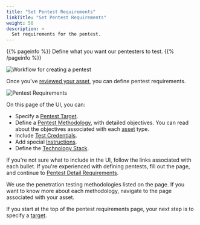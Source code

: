 ```yaml
---
title: "Set Pentest Requirements"
linkTitle: "Set Pentest Requirements"
weight: 50
description: >
  Set requirements for the pentest.
---
```


{{% pageinfo %}}
Define what you want our pentesters to test.
{{% /pageinfo %}}

![Workflow for creating a pentest](/gsg/CreatePentestFlowStage4.png "Workflow for creating a pentest")
<br>

Once you've [reviewed your asset](/getting-started/review-asset/), you can define pentest requirements.

![Pentest Requirements](/gsg/SetRequirements.png "Define requirements for your pentest")

On this page of the UI, you can:

- Specify a [Pentest Target](/getting-started/pentest-objectives/pentest-target/).
- Define a [Pentest Methodology](/platform-deep-dive/pentests/pentest-process/methodologies/), with detailed objectives. You can
  read about the objectives associated with each [asset](/getting-started/glossary/#asset) type.
- Include [Test Credentials](/getting-started/pentest-objectives/test-credentials/).
- Add special [Instructions](/getting-started/pentest-objectives/special-instructions/).
- Define the [Technology Stack](/getting-started/pentest-objectives/stack/).

If you're not sure what to include in the UI, follow the links associated with each
bullet. If you're experienced with defining pentests, fill out the page, and continue
to [Pentest Detail Requirements](/getting-started/details/).

We use the penetration testing methodologies listed on the page. If you want to know more
about each methodology, navigate to the page associated with your asset.

If you start at the top of the pentest requirements page, your next step is to specify a [target](/getting-started/pentest-objectives/pentest-target/).

